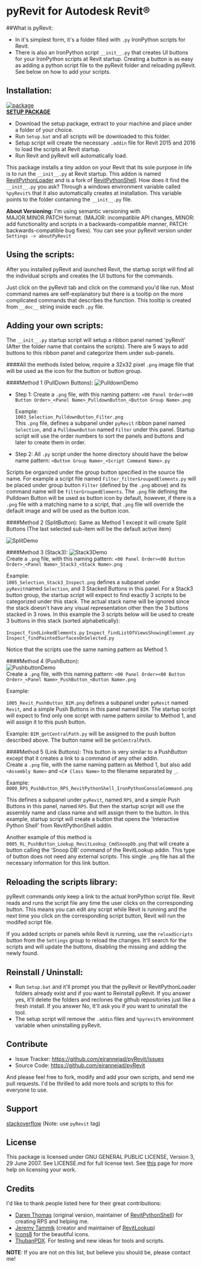 # pyRevit for Autodesk Revit®

##What is pyRevit:

- In it's simplest form, it's a folder filled with `.py` IronPython scripts for Revit.
- There is also an IronPython script `__init__.py` that creates UI buttons for your IronPython scripts at Revit startup. Creating a button is as easy as adding a python script file to the pyRevit folder and reloading pyRevit. See below on how to add your scripts.

## Installation:
[![package](http://eirannejad.github.io/pyRevit/images/Software%20Box-48.png)  
**SETUP PACKAGE**](https://github.com/eirannejad/pyRevit/releases/download/Setup/pyRevitPackage.zip)

- Download the setup package, extract to your machine and place under a folder of your choice.
- Run `Setup.bat` and all scripts will be downloaded to this folder.
- Setup script will create the necessary `.addin` file for Revit 2015 and 2016 to load the scripts at Revit startup.
- Run Revit and pyRevit will automatically load.

This package installs a tiny addon on your Revit that its sole purpose in life is to run the `__init__.py` at Revit startup. This addon is named [RevitPythonLoader](https://github.com/eirannejad/revitpythonloader) and is a fork of [RevitPythonShell](https://github.com/architecture-building-systems/revitpythonshell). How does it find the `__init__.py` you ask? Through a windows environment variable called `%pyRevit%` that it also automatically creates at installation. This variable points to the folder containing the `__init__.py` file.

**About Versioning:** I'm using semantic versioning with MAJOR.MINOR.PATCH format. (MAJOR: incompatible API changes, MINOR: add functionality and scripts in a backwards-compatible manner, PATCH: backwards-compatible bug fixes). You can see your pyRevit version under `Settings -> aboutPyRevit`

## Using the scripts:
After you installed pyRevit and launched Revit, the startup script will find all the individual scripts and creates the UI buttons for the commands.

Just click on the pyRevit tab and click on the command you'd like run. Most command names are self-explanatory but there is a tooltip on the more complicated commands that describes the function. This tooltip is created from `__doc__` string inside each `.py` file.

## Adding your own scripts:

The `__init__.py` startup script will setup a ribbon panel named 'pyRevit' (After the folder name that contains the scripts). There are 5 ways to add buttons to this ribbon panel and categorize them under sub-panels.

####All the methods listed below, require a 32x32 pixel `.png` image file that will be used as the icon for the button or button group.

####Method 1 (PullDown Buttons):
![PulldownDemo](http://eirannejad.github.io/pyRevit/images/pulldownbuttondemo.png)  

- Step 1: Create a `.png` file, with this naming pattern:
`<00 Panel Order><00 Button Order>_<Panel Name>_PulldownButton_<Button Group Name>.png`
  
  Example:  
  `1003_Selection_PulldownButton_Filter.png`  
  This `.png` file, defines a subpanel under `pyRevit` ribbon panel named `Selection`, and a `PulldownButton` named `Filter` under this panel. Startup script will use the order numbers to sort the panels and buttons and later to create them in order.

- Step 2: All `.py` script under the home directory should have the below name pattern:
`<Button Group Name>_<Script Command Name>.py`

Scripts be organized under the group button specified in the source file name. For example a script file named `Filter_filterGroupedElements.py` will be placed under group button `Filter` (defined by the `.png` above) and its command name will be `filterGroupedElements`. The `.png` file defining the Pulldown Button will be used as button icon by default, however, if there is a `.png` file with a matching name to a script, that `.png` file will override the default image and will be used as the button icon.

####Method 2 (SplitButton):
Same as Method 1 except it will create Split Buttons (The last selected sub-item will be the default active item)

![SplitDemo](http://eirannejad.github.io/pyRevit/images/splitbuttondemo.png)  

####Method 3 (Stack3):
![Stack3Demo](http://eirannejad.github.io/pyRevit/images/stackthreedemo.png)  
Create a `.png` file, with this naming pattern:
`<00 Panel Order><00 Button Order>_<Panel Name>_Stack3_<Stack Name>.png`  

Example:  
`1005_Selection_Stack3_Inspect.png` defines a subpanel under `pyRevit`named `Selection`, and 3 Stacked Buttons in this panel. For a Stack3 button group, the startup script will expect to find exactly 3 scripts to be categorized under this stack. The actual stack name will be ignored since the stack doesn't have any visual representation other then the 3 buttons stacked in 3 rows.
In this example the 3 scripts below will be used to create 3 buttons in this stack (sorted alphabetically):

`Inspect_findLinkedElements.py`
`Inspect_findListOfViewsShowingElement.py`
`Inspect_findPaintedSurfacesOnSelected.py`

Notice that the scripts use the same naming pattern as Method 1.  

####Method 4 (PushButton):  
![PushbuttonDemo](http://eirannejad.github.io/pyRevit/images/pushbuttondemo.png)  
Create a `.png` file, with this naming pattern:
`<00 Panel Order><00 Button Order>_<Panel Name>_PushButton_<Button Name>.png`  

Example:

`1005_Revit_PushButton_BIM.png` defines a subpanel under `pyRevit` named `Revit`, and a simple Push Buttons in this panel named `BIM`. The startup script will expect to find only one script with name pattern similar to Method 1, and will assign it to this push button.

Example:
`BIM_getCentralPath.py` will be assigned to the push button described above. The button name will be `getCentralPath`.


####Method 5 (Link Buttons):
This button is very similar to a PushButton except that it creates a link to a command of any other addin.  
Create a `.png` file, with the same naming pattern as Method 1, but also add `<Assembly Name>` and `<C# Class Name>` to the filename separated by `_`.

Example:  
`0000_RPS_PushButton_RPS_RevitPythonShell_IronPythonConsoleCommand.png`

This defines a subpanel under `pyRevit`, named `RPS`, and a simple Push Buttons in this panel, named `RPS`. But then the startup script will use the assembly name and class name and will assign them to the button. In this example, startup script will create a button that opens the 'Interactive Python Shell' from RevitPythonShell addin.

Another example of this method is `0005_RL_PushButton_Lookup_RevitLookup_CmdSnoopDb.png` that will create a button calling the 'Snoop DB' command of the RevitLookup addin. This type of button does not need any external scripts. This single `.png` file has all the necessary information for this link button.

## Reloading the scripts library:
pyRevit commands only keep a link to the actual IronPython script file. Revit reads and runs the script file any time the user clicks on the corresponding button. This means you can edit any script while Revit is running and the next time you click on the corresponding script button, Revit will run the modifed script file.

If you added scripts or panels while Revit is running, use the `reloadScripts` button from the `Settings` group to reload the changes. It'll search for the scripts and will update the buttons, disabling the missing and adding the newly found.

## Reinstall / Uninstall:
- Run `Setup.bat` and it'll prompt you that the pyRevit or RevitPythonLoader folders already exist and if you want to Reinstall pyRevit. If you answer yes, it'll delete the folders and reclones the github repositories just like a fresh install. If you answer No, It'll ask you if you want to uninstall the tool.
- The setup script will remove the `.addin` files and `%pyrevit%` environment variable when uninstalling pyRevit.


## Contribute

- Issue Tracker: https://github.com/eirannejad/pyRevit/issues
- Source Code: https://github.com/eirannejad/pyRevit

And please feel free to fork, modify and add your own scripts, and send me pull requests. I'd be thrilled to add more tools and scripts to this for everyone to use.

## Support

[stackoverflow](http://stackoverflow.com) (Note: use `pyRevit` tag)

## License

This package is licensed under  GNU GENERAL PUBLIC LICENSE, Version 3, 29 June 2007.
See LICENSE.md for full license text.
See [this](http://choosealicense.com/) page for more help on licensing your work.

## Credits

I'd like to thank people listed here for their great contributions:

- [Daren Thomas](https://github.com/daren-thomas) (original version, maintainer of [RevitPythonShell](https://github.com/architecture-building-systems/revitpythonshell)) for creating RPS and helping me.
- [Jeremy Tammik](https://github.com/jeremytammik) (creator and maintainer of [RevitLookup](https://github.com/jeremytammik/RevitLookup))
- [Icons8](https://icons8.com/) for the beautiful icons.
- [ThubanPDX](https://github.com/ThubanPDX). For testing and new ideas for tools and scripts.

**NOTE**: If you are not on this list, but believe you should be, please contact me!

